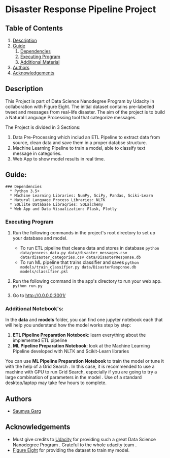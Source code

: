 # Disaster Response Pipeline Project

## Table of Contents
1. [Description](#description)
2. [Guide](#Guide)
	1. [Dependencies](#dependencies)
	2. [Executing Program](#Executing)
	3. [Additional Material](#material)
3. [Authors](#Authors)
4. [Acknowledgements](#Acknowledgements)

## Description

This Project is part of Data Science Nanodegree Program by Udacity in collaboration with Figure Eight.
The initial dataset contains pre-labelled tweet and messages from real-life disaster. 
The aim of the project is to build a Natural Language Processing tool that categorize messages.

The Project is divided in 3 Sections:

1. Data Pre-Processing which includ an ETL Pipeline to extract data from source, clean data and save them in a proper databse structure.
2. Machine Learning Pipeline to train a model, able to classify text message in categories.
3. Web App to show model results in real time.

## Guide:

    ### Dependencies
      * Python 3.5+
      * Machine Learning Libraries: NumPy, SciPy, Pandas, Sciki-Learn
      * Natural Language Process Libraries: NLTK
      * SQLlite Database Libraqries: SQLalchemy
      * Web App and Data Visualization: Flask, Plotly

### Executing Program

1. Run the following commands in the project's root directory to set up your database and model.

    - To run ETL pipeline that cleans data and stores in database
        `python data/process_data.py data/disaster_messages.csv data/disaster_categories.csv data/DisasterResponse.db`
    - To run ML pipeline that trains classifier and saves
        `python models/train_classifier.py data/DisasterResponse.db models/classifier.pkl`

2. Run the following command in the app's directory to run your web app.
    `python run.py`
    
3. Go to http://0.0.0.0:3001/

### Additional Notebook's:

In the **data** and **models** folder, you can find one jupyter notebook each that will help you understand how the model works step by step:
1. **ETL Pipeline Preparation Notebook**: learn everything about the implemented ETL pipeline
2. **ML Pipeline Preparation Notebook**: look at the Machine Learning Pipeline developed with NLTK and Scikit-Learn libraries

You can use **ML Pipeline Preparation Notebook** to train the model or tune it with the help of a Grid Search .
In this case, it is recommended to use a machine with GPU to run Grid Search, especially if you are going to try a large combination of parameters in the model .
Use of a standard desktop/laptop may take few hours to complete. 

## Authors

* [Saumya Garg](https://github.com/SaumyaG1999)

## Acknowledgements

* Must give credits to [Udacity](https://www.udacity.com/) for providing such a great Data Science Nanodegree Program . Grateful to the   whole udacity team .
* [Figure Eight](https://www.figure-eight.com/) for providing the dataset to train my model.

